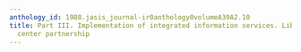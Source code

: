 ```yaml
---
anthology_id: 1988.jasis_journal-ir0anthology0volumeA39A2.10
title: Part III. Implementation of integrated information services. Library/computer
  center partnership
---
```

